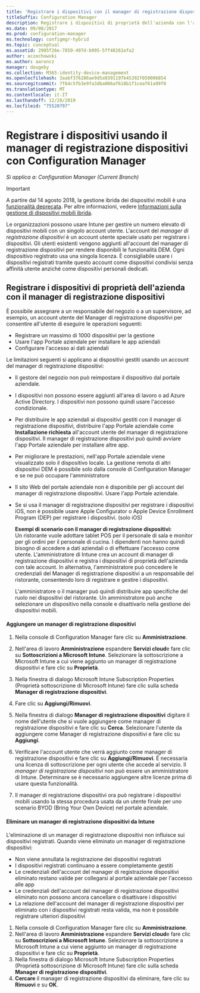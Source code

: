 ```yaml
---
title: 'Registrare i dispositivi con il manager di registrazione dispositivi '
titleSuffix: Configuration Manager
description: Registrare i dispositivi di proprietà dell'azienda con l'account del Manager di registrazione dispositivi con Configuration Manager.
ms.date: 09/08/2017
ms.prod: configuration-manager
ms.technology: configmgr-hybrid
ms.topic: conceptual
ms.assetid: 2905f26e-7859-497d-b995-5ff48261efa2
author: aczechowski
ms.author: aaroncz
manager: dougeby
ms.collection: M365-identity-device-management
ms.openlocfilehash: 3aabf376286ae9d5a9391197b45392f050006854
ms.sourcegitcommit: 7f64c5fb3e9fa3dba006af618b1f1ceaf61a99f0
ms.translationtype: MT
ms.contentlocale: it-IT
ms.lasthandoff: 12/28/2019
ms.locfileid: "75520797"
---
```

# <a name="enroll-devices-with-device-enrollment-manager-with-configuration-manager"></a>Registrare i dispositivi usando il manager di registrazione dispositivi con Configuration Manager

*Si applica a: Configuration Manager (Current Branch)*

> [!Important]  
> A partire dal 14 agosto 2018, la gestione ibrida dei dispositivi mobili è una [funzionalità deprecata](/sccm/core/plan-design/changes/deprecated/removed-and-deprecated-cmfeatures). Per altre informazioni, vedere [Informazioni sulla gestione di dispositivi mobili ibrida](/sccm/mdm/understand/hybrid-mobile-device-management).<!--Intune feature 2683117-->  

Le organizzazioni possono usare Intune per gestire un numero elevato di dispositivi mobili con un singolo account utente. L'account del *manager di registrazione dispositivi* è un account utente speciale usato per registrare i dispositivi. Gli utenti esistenti vengono aggiunti all'account del manager di registrazione dispositivi per rendere disponibili le funzionalità DEM. Ogni dispositivo registrato usa una singola licenza. È consigliabile usare i dispositivi registrati tramite questo account come dispositivi condivisi senza affinità utente anziché come dispositivi personali dedicati.  

## <a name="enroll-corporate-owned-devices-with-the-device-enrollment-manager"></a>Registrare i dispositivi di proprietà dell'azienda con il manager di registrazione dispositivi  
 È possibile assegnare a un responsabile del negozio o a un supervisore, ad esempio, un account utente del Manager di registrazione dispositivi per consentire all'utente di eseguire le operazioni seguenti:  

-   Registrare un massimo di 1000 dispositivi per la gestione  
-   Usare l'app Portale aziendale per installare le app aziendali  
-   Configurare l'accesso ai dati aziendali  

Le limitazioni seguenti si applicano ai dispositivi gestiti usando un account del manager di registrazione dispositivi:

- Il gestore del negozio non può reimpostare il dispositivo dal portale aziendale.  
- I dispositivi non possono essere aggiunti all'area di lavoro o ad Azure Active Directory. I dispositivi non possono quindi usare l'accesso condizionale.
- Per distribuire le app aziendali ai dispositivi gestiti con il manager di registrazione dispositivi, distribuire l'app Portale aziendale come **Installazione richiesta** all'account utente del manager di registrazione dispositivi. Il manager di registrazione dispositivi può quindi avviare l'app Portale aziendale per installare altre app.
- Per migliorare le prestazioni, nell'app Portale aziendale viene visualizzato solo il dispositivo locale. La gestione remota di altri dispositivi DEM è possibile solo dalla console di Configuration Manager e se ne può occupare l'amministratore
- Il sito Web del portale aziendale non è disponibile per gli account del manager di registrazione dispositivi. Usare l'app Portale aziendale.
- Se si usa il manager di registrazione dispositivi per registrare i dispositivi iOS, non è possibile usare Apple Configurator o Apple Device Enrollment Program (DEP) per registrare i dispositivi. (solo iOS) 

  **Esempi di scenario con il manager di registrazione dispositivi:**    
  Un ristorante vuole adottare tablet POS per il personale di sala e monitor per gli ordini per il personale di cucina. I dipendenti non hanno quindi bisogno di accedere a dati aziendali o di effettuare l'accesso come utente. L'amministratore di Intune crea un account di manager di registrazione dispositivi e registra i dispositivi di proprietà dell'azienda con tale account. In alternativa, l'amministratore può concedere le credenziali del Manager di registrazione dispositivi a un responsabile del ristorante, consentendo loro di registrare e gestire i dispositivi.  

  L'amministratore o il manager può quindi distribuire app specifiche del ruolo nei dispositivi del ristorante. Un amministratore può anche selezionare un dispositivo nella console e disattivarlo nella gestione dei dispositivi mobili.  

#### <a name="add-a-device-enrollment-manager"></a>Aggiungere un manager di registrazione dispositivi  

1.  Nella console di Configuration Manager fare clic su **Amministrazione**.  

2.  Nell'area di lavoro **Amministrazione** espandere **Servizi cloud**e fare clic su **Sottoscrizioni a Microsoft Intune**. Selezionare la sottoscrizione a Microsoft Intune a cui viene aggiunto un manager di registrazione dispositivi e fare clic su **Proprietà**.  

3.  Nella finestra di dialogo Microsoft Intune Subscription Properties (Proprietà sottoscrizione di Microsoft Intune) fare clic sulla scheda **Manager di registrazione dispositivi**.  

4.  Fare clic su **Aggiungi/Rimuovi**.  

5.  Nella finestra di dialogo **Manager di registrazione dispositivi** digitare il nome dell'utente che si vuole aggiungere come manager di registrazione dispositivi e fare clic su **Cerca**. Selezionare l'utente da aggiungere come Manager di registrazione dispositivi e fare clic su **Aggiungi**.  

6.  Verificare l'account utente che verrà aggiunto come manager di registrazione dispositivi e fare clic su **Aggiungi/Rimuovi**.  È necessaria una licenza di sottoscrizione per ogni utente che accede al servizio. Il *manager di registrazione dispositivi* non può essere un amministratore di Intune. Determinare se è necessario aggiungere altre licenze prima di usare questa funzionalità.  

7.  Il manager di registrazione dispositivi ora può registrare i dispositivi mobili usando la stessa procedura usata da un utente finale per uno scenario BYOD (Bring Your Own Device) nel portale aziendale.  

#### <a name="delete-a-device-enrollment-manager-from-intune"></a>Eliminare un manager di registrazione dispositivi da Intune  
L'eliminazione di un manager di registrazione dispositivi non influisce sui dispositivi registrati. Quando viene eliminato un manager di registrazione dispositivi:  
- Non viene annullata la registrazione dei dispositivi registrati  
- I dispositivi registrati continuano a essere completamente gestiti  
- Le credenziali dell'account del manager di registrazione dispositivi eliminato restano valide per collegarsi al portale aziendale per l'accesso alle app  
- Le credenziali dell'account del manager di registrazione dispositivi eliminato non possono ancora cancellare o disattivare i dispositivi  
- La relazione dell'account del manager di registrazione dispositivi per eliminato con i dispositivi registrati resta valida, ma non è possibile registrare ulteriori dispositivi

1.  Nella console di Configuration Manager fare clic su **Amministrazione**.  
2.  Nell'area di lavoro **Amministrazione** espandere **Servizi cloud**e fare clic su **Sottoscrizioni a Microsoft Intune**. Selezionare la sottoscrizione a Microsoft Intune a cui viene aggiunto un manager di registrazione dispositivi e fare clic su **Proprietà**.  
3.  Nella finestra di dialogo Microsoft Intune Subscription Properties (Proprietà sottoscrizione di Microsoft Intune) fare clic sulla scheda **Manager di registrazione dispositivi**.  
4.  **Cercare** il manager di registrazione dispositivi da eliminare, fare clic su **Rimuovi** e su **OK**.  
